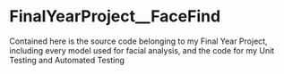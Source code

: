 # FinalYearProject__FaceFind
Contained here is the source code belonging to my Final Year Project, including every model used for facial analysis, and the code for my Unit Testing and Automated Testing
